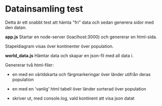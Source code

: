 # Datainsamling test

Detta är ett snabbt test att hämta "fri" data och sedan generera sidor
med den datan.

**app.js**
Startar en node-server (loaclhost:3000) och genererar en html-sida.

Stapeldiagram visas över kontinenter över population.


**world_data.js**
Hämtar data och skapar en json-fil med all data i.

Genererar två html-filer: 

- en med en världskarta och färgmarkeringar över länder utifrån deras population

- en med en 'vanlig' html tabell över länder sorterad över population

- skriver ut, med console.log, vald kontinent att visa json datat

